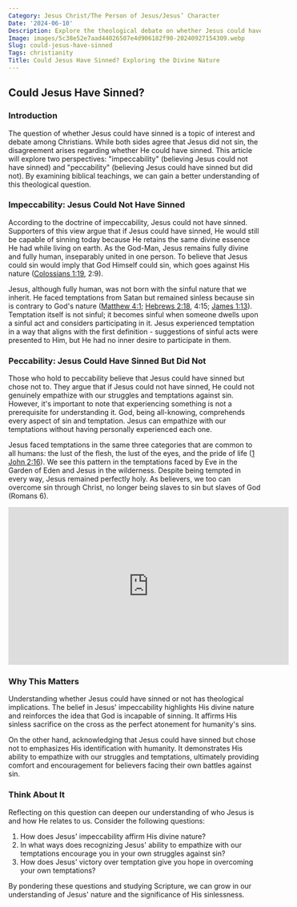 ```yaml
---
Category: Jesus Christ/The Person of Jesus/Jesus’ Character
Date: '2024-06-10'
Description: Explore the theological debate on whether Jesus could have sinned and the implications of this question on his divine nature. Delve into the complexities of this topic.
Image: images/5c38e52e7aad44026507e4d906182f90-20240927154309.webp
Slug: could-jesus-have-sinned
Tags: christianity
Title: Could Jesus Have Sinned? Exploring the Divine Nature
---
```


## Could Jesus Have Sinned?

### Introduction
The question of whether Jesus could have sinned is a topic of interest and debate among Christians. While both sides agree that Jesus did not sin, the disagreement arises regarding whether He could have sinned. This article will explore two perspectives: "impeccability" (believing Jesus could not have sinned) and "peccability" (believing Jesus could have sinned but did not). By examining biblical teachings, we can gain a better understanding of this theological question.

### Impeccability: Jesus Could Not Have Sinned
According to the doctrine of impeccability, Jesus could not have sinned. Supporters of this view argue that if Jesus could have sinned, He would still be capable of sinning today because He retains the same divine essence He had while living on earth. As the God-Man, Jesus remains fully divine and fully human, inseparably united in one person. To believe that Jesus could sin would imply that God Himself could sin, which goes against His nature ([Colossians 1:19](https://www.bibleref.com/Colossians/1/Colossians-1-19.html), 2:9).

Jesus, although fully human, was not born with the sinful nature that we inherit. He faced temptations from Satan but remained sinless because sin is contrary to God's nature ([Matthew 4:1](https://www.bibleref.com/Matthew/4/Matthew-4-1.html); [Hebrews 2:18](https://www.bibleref.com/Hebrews/2/Hebrews-2-18.html), 4:15; [James 1:13](https://www.bibleref.com/James/1/James-1-13.html)). Temptation itself is not sinful; it becomes sinful when someone dwells upon a sinful act and considers participating in it. Jesus experienced temptation in a way that aligns with the first definition - suggestions of sinful acts were presented to Him, but He had no inner desire to participate in them.

### Peccability: Jesus Could Have Sinned But Did Not
Those who hold to peccability believe that Jesus could have sinned but chose not to. They argue that if Jesus could not have sinned, He could not genuinely empathize with our struggles and temptations against sin. However, it's important to note that experiencing something is not a prerequisite for understanding it. God, being all-knowing, comprehends every aspect of sin and temptation. Jesus can empathize with our temptations without having personally experienced each one.

Jesus faced temptations in the same three categories that are common to all humans: the lust of the flesh, the lust of the eyes, and the pride of life ([1 John 2:16](https://www.bibleref.com/1-John/2/1-John-2-16.html)). We see this pattern in the temptations faced by Eve in the Garden of Eden and Jesus in the wilderness. Despite being tempted in every way, Jesus remained perfectly holy. As believers, we too can overcome sin through Christ, no longer being slaves to sin but slaves of God (Romans 6).


<iframe width="560" height="315" src="https://www.youtube.com/embed/MgzlgR3t8kI" frameborder="0" allow="autoplay; encrypted-media" allowfullscreen></iframe>


### Why This Matters
Understanding whether Jesus could have sinned or not has theological implications. The belief in Jesus' impeccability highlights His divine nature and reinforces the idea that God is incapable of sinning. It affirms His sinless sacrifice on the cross as the perfect atonement for humanity's sins.

On the other hand, acknowledging that Jesus could have sinned but chose not to emphasizes His identification with humanity. It demonstrates His ability to empathize with our struggles and temptations, ultimately providing comfort and encouragement for believers facing their own battles against sin.

### Think About It
Reflecting on this question can deepen our understanding of who Jesus is and how He relates to us. Consider the following questions:

1. How does Jesus' impeccability affirm His divine nature?
2. In what ways does recognizing Jesus' ability to empathize with our temptations encourage you in your own struggles against sin?
3. How does Jesus' victory over temptation give you hope in overcoming your own temptations?

By pondering these questions and studying Scripture, we can grow in our understanding of Jesus' nature and the significance of His sinlessness.